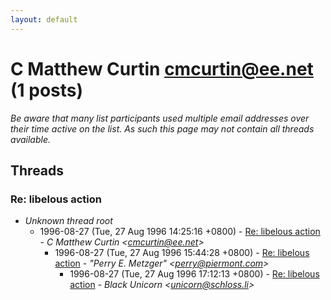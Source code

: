 ```yaml
---
layout: default
---
```


# C Matthew Curtin <cmcurtin@ee.net> (1 posts)

_Be aware that many list participants used multiple email addresses over their time active on the list. As such this page may not contain all threads available._

## Threads

### Re: libelous action
+ _Unknown thread root_
  + 1996-08-27 (Tue, 27 Aug 1996 14:25:16 +0800) - [Re: libelous action](/archive/1996/08/fd37fc81f76f39fe67e1502d592ea7a57a1735e2f6fa6677953f55668284a524) - _C Matthew Curtin \<cmcurtin@ee.net\>_
    + 1996-08-27 (Tue, 27 Aug 1996 15:44:28 +0800) - [Re: libelous action](/archive/1996/08/b3e3ed4b74e60d1a9be8993ec9027c782b05eedad60c190c155e27daaf7a8fae) - _"Perry E. Metzger" \<perry@piermont.com\>_
      + 1996-08-27 (Tue, 27 Aug 1996 17:12:13 +0800) - [Re: libelous action](/archive/1996/08/f9e64a5dd25ff83c859fa1fed2d378786b1043adccd9ebeb7e13e41460eac564) - _Black Unicorn \<unicorn@schloss.li\>_

